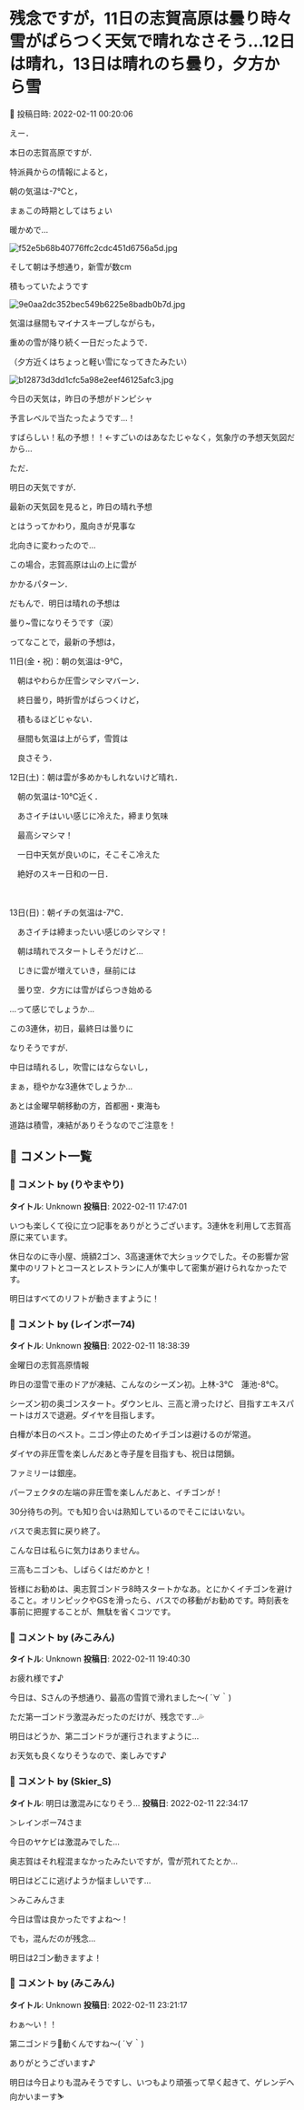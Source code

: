 # 残念ですが，11日の志賀高原は曇り時々雪がぱらつく天気で晴れなさそう…12日は晴れ，13日は晴れのち曇り，夕方から雪

📅 投稿日時: 2022-02-11 00:20:06

えー．


本日の志賀高原ですが．


特派員からの情報によると，


朝の気温は-7℃と，


まぁこの時期としてはちょい


暖かめで…




![f52e5b68b40776ffc2cdc451d6756a5d.jpg](images/f52e5b68b40776ffc2cdc451d6756a5d.jpg)




そして朝は予想通り，新雪が数cm


積もっていたようです




![9e0aa2dc352bec549b6225e8badb0b7d.jpg](images/9e0aa2dc352bec549b6225e8badb0b7d.jpg)




気温は昼間もマイナスキープしながらも，


重めの雪が降り続く一日だったようで．


（夕方近くはちょっと軽い雪になってきたみたい）




![b12873d3dd1cfc5a98e2eef46125afc3.jpg](images/b12873d3dd1cfc5a98e2eef46125afc3.jpg)







今日の天気は，昨日の予想がドンピシャ


予言レベルで当たったようです…！


すばらしい！私の予想！！←すごいのはあなたじゃなく，気象庁の予想天気図だから…





ただ．


明日の天気ですが．


最新の天気図を見ると，昨日の晴れ予想


とはうってかわり，風向きが見事な


北向きに変わったので…


この場合，志賀高原は山の上に雲が


かかるパターン．


だもんで．明日は晴れの予想は


曇り~雪になりそうです（涙）





ってなことで，最新の予想は，





11日(金・祝)：朝の気温は-9℃，


　朝はやわらか圧雪シマシマバーン．


　終日曇り，時折雪がぱらつくけど，


　積もるほどじゃない．


　昼間も気温は上がらず，雪質は


　良さそう．





12日(土)：朝は雲が多めかもしれないけど晴れ．


　朝の気温は-10℃近く．


　あさイチはいい感じに冷えた，締まり気味


　最高シマシマ！


　一日中天気が良いのに，そこそこ冷えた


　絶好のスキー日和の一日．


　


13日(日)：朝イチの気温は-7℃．


　あさイチは締まったいい感じのシマシマ！


　朝は晴れでスタートしそうだけど…


　じきに雲が増えていき，昼前には


　曇り空．夕方には雪がぱらつき始める





…って感じでしょうか…


この3連休，初日，最終日は曇りに


なりそうですが．


中日は晴れるし，吹雪にはならないし，


まぁ，穏やかな3連休でしょうか…





あとは金曜早朝移動の方，首都圏・東海も


道路は積雪，凍結がありそうなのでご注意を！

## 💬 コメント一覧

### 💬 コメント by (りやまやり)
**タイトル**: Unknown
**投稿日**: 2022-02-11 17:47:01

いつも楽しくて役に立つ記事をありがとうございます。3連休を利用して志賀高原に来ています。

休日なのに寺小屋、焼額2ゴン、3高速運休で大ショックでした。その影響か営業中のリフトとコースとレストランに人が集中して密集が避けられなかったです。

明日はすべてのリフトが動きますように！

### 💬 コメント by (レインボー74)
**タイトル**: Unknown
**投稿日**: 2022-02-11 18:38:39

金曜日の志賀高原情報

昨日の湿雪で車のドアが凍結、こんなのシーズン初。上林-3℃　蓮池-8℃。

シーズン初の奥ゴンスタート。ダウンヒル、三高と滑ったけど、目指すエキスパートはガスで退避。ダイヤを目指します。

白樺が本日のベスト。ニゴン停止のためイチゴンは避けるのが常道。

ダイヤの非圧雪を楽しんだあと寺子屋を目指すも、祝日は閉鎖。

ファミリーは銀座。

パーフェクタの左端の非圧雪を楽しんだあと、イチゴンが！

30分待ちの列。でも知り合いは熟知しているのでそこにはいない。

バスで奥志賀に戻り終了。

こんな日は私らに気力はありません。

三高もニゴンも、しばらくはだめかと！

皆様にお勧めは、奥志賀ゴンドラ8時スタートかなあ。とにかくイチゴンを避けること。オリンピックやGSを滑ったら、バスでの移動がお勧めです。時刻表を事前に把握することが、無駄を省くコツです。

### 💬 コメント by (みこみん)
**タイトル**: Unknown
**投稿日**: 2022-02-11 19:40:30

お疲れ様です♪

今日は、Sさんの予想通り、最高の雪質で滑れました〜( ´∀｀)

ただ第一ゴンドラ激混みだったのだけが、残念です…💦

明日はどうか、第二ゴンドラが運行されますように…

お天気も良くなりそうなので、楽しみです♪

### 💬 コメント by (Skier_S)
**タイトル**: 明日は激混みになりそう…
**投稿日**: 2022-02-11 22:34:17

＞レインボー74さま

今日のヤケビは激混みでした…

奥志賀はそれ程混まなかったみたいですが，雪が荒れてたとか…

明日はどこに逃げようか悩ましいです…



＞みこみんさま

今日は雪は良かったですよね～！

でも，混んだのが残念…

明日は2ゴン動きますよ！

### 💬 コメント by (みこみん)
**タイトル**: Unknown
**投稿日**: 2022-02-11 23:21:17

わぁ〜い！！

第二ゴンドラ🚡動くんですね〜( ´∀｀)

ありがとうございます♪

明日は今日よりも混みそうですし、いつもより頑張って早く起きて、ゲレンデへ向かいまーす⛷

